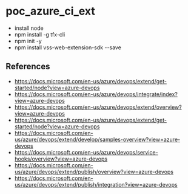 # poc_azure_ci_ext

- install node
- npm install -g tfx-cli
- npm init -y
- npm install vss-web-extension-sdk --save



## References
- https://docs.microsoft.com/en-us/azure/devops/extend/get-started/node?view=azure-devops
- https://docs.microsoft.com/en-us/azure/devops/integrate/index?view=azure-devops
- https://docs.microsoft.com/en-us/azure/devops/extend/overview?view=azure-devops
- https://docs.microsoft.com/en-us/azure/devops/extend/get-started/node?view=azure-devops
- https://docs.microsoft.com/en-us/azure/devops/extend/develop/samples-overview?view=azure-devops
- https://docs.microsoft.com/en-us/azure/devops/service-hooks/overview?view=azure-devops
- https://docs.microsoft.com/en-us/azure/devops/extend/publish/overview?view=azure-devops
- https://docs.microsoft.com/en-us/azure/devops/extend/publish/integration?view=azure-devops
